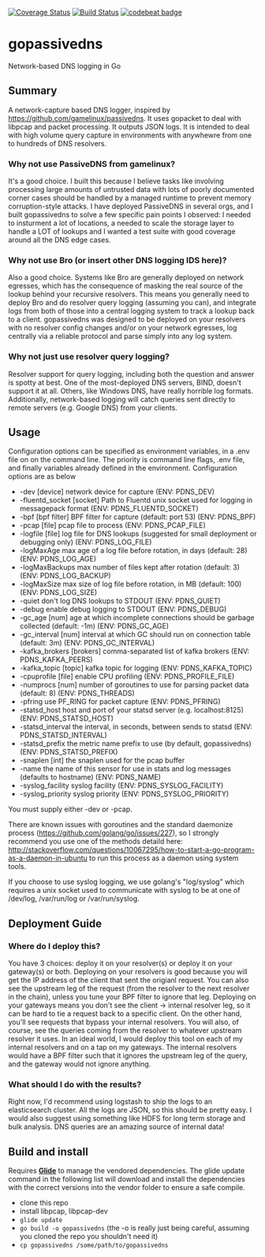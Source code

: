 
[![Coverage Status](https://coveralls.io/repos/github/Phillipmartin/gopassivedns/badge.svg?branch=master)](https://coveralls.io/github/Phillipmartin/gopassivedns?branch=master)
[![Build Status](https://travis-ci.org/Phillipmartin/gopassivedns.svg?branch=master)](https://travis-ci.org/Phillipmartin/gopassivedns)
[![codebeat badge](https://codebeat.co/badges/14054f87-dca5-4ee1-a4ac-49266fa04019)](https://codebeat.co/projects/github-com-phillipmartin-gopassivedns)

# gopassivedns
Network-based DNS logging in Go

## Summary
A network-capture based DNS logger, inspired by https://github.com/gamelinux/passivedns.  It uses gopacket to deal with libpcap and packet processing.  It outputs JSON logs.  It is intended to deal with high volume query capture in environments with anywhewre from one to hundreds of DNS resolvers.

### Why not use PassiveDNS from gamelinux?
It's a good choice.  I built this because I believe tasks like involving processing large amounts of untrusted data with lots of poorly documented corner cases should be handled by a managed runtime to prevent memory corruption-style attacks.  I have deployed PassiveDNS in several orgs, and I built gopassivedns to solve a few specific pain points I observed: I needed to insturment a lot of locations, a needed to scale the storage layer to handle a LOT of lookups and I wanted a test suite with good coverage around all the DNS edge cases.

### Why not use Bro (or insert other DNS logging IDS here)?
Also a good choice.  Systems like Bro are generally deployed on network egresses, which has the consequence of masking the real source of the lookup behind your recursive resolvers.  This means you generally need to deploy Bro and do resolver query logging (assuming you can), and integrate logs from both of those into a central logging system to track a lookup back to a client.  gopassivedns was designed to be deployed on your resolvers with no resolver config changes and/or on your network egresses, log centrally via a reliable protocol and parse simply into any log system.  

### Why not just use resolver query logging?
Resolver support for query logging, including both the question and answer is spotty at best.  One of the most-deployed DNS servers, BIND, doesn't support it at all.  Others, like Windows DNS, have really horrible log formats.  Additionally, network-based logging will catch queries sent directly to remote servers (e.g. Google DNS) from your clients.

## Usage
Configuration options can be specified as environment variables, in a .env file on on the command line.  The priority is command line flags, .env file, and finally variables already defined in the environment.  Configuration options are as below

   * -dev [device]              network device for capture (ENV: PDNS_DEV)
   * -fluentd_socket [socket]   Path to Fluentd unix socket used for logging in messagepack format (ENV: PDNS_FLUENTD_SOCKET)
   * -bpf [bpf filter]          BPF filter for capture (default: port 53) (ENV: PDNS_BPF)
   * -pcap [file]               pcap file to process (ENV: PDNS_PCAP_FILE)
   * -logfile [file]            log file for DNS lookups (suggested for small deployment or debugging only) (ENV: PDNS_LOG_FILE)
   * -logMaxAge                 max age of a log file before rotation, in days (default: 28) (ENV: PDNS_LOG_AGE)
   * -logMaxBackups             max number of files kept after rotation (default: 3) (ENV: PDNS_LOG_BACKUP)
   * -logMaxSize                max size of log file before rotation, in MB (default: 100) (ENV: PDNS_LOG_SIZE)
   * -quiet                     don't log DNS lookups to STDOUT (ENV: PDNS_QUIET)
   * -debug                     enable debug logging to STDOUT (ENV: PDNS_DEBUG)
   * -gc_age [num]              age at which incomplete connections should be garbage collected (default: -1m) (ENV: PDNS_GC_AGE)
   * -gc_interval [num]         interval at which GC should run on connection table (default: 3m) (ENV: PDNS_GC_INTERVAL)
   * -kafka_brokers [brokers]   comma-separated list of kafka brokers (ENV: PDNS_KAFKA_PEERS)
   * -kafka_topic [topic]       kafka topic for logging (ENV: PDNS_KAFKA_TOPIC)
   * -cpuprofile [file]         enable CPU profiling (ENV: PDNS_PROFILE_FILE)
   * -numprocs [num]            number of goroutines to use for parsing packet data (default: 8) (ENV: PDNS_THREADS)
   * -pfring                    use PF_RING for packet capture (ENV: PDNS_PFRING)
   * -statsd_host               host and port of your statsd server (e.g. localhost:8125) (ENV: PDNS_STATSD_HOST)
   * -statsd_interval           the interval, in seconds, between sends to statsd (ENV: PDNS_STATSD_INTERVAL)
   * -statsd_prefix             the metric name prefix to use (by default, gopassivedns) (ENV: PDNS_STATSD_PREFIX)
   * -snaplen [int]             the snaplen used for the pcap buffer
   * -name                      the name of this sensor for use in stats and log messages (defaults to hostname) (ENV: PDNS_NAME)
   * -syslog_facility           syslog facility (ENV: PDNS_SYSLOG_FACILITY)
   * -syslog_priority           syslog priority (ENV: PDNS_SYSLOG_PRIORITY)

You must supply either -dev or -pcap.  

There are known issues with goroutines and the standard daemonize process (https://github.com/golang/go/issues/227), so I strongly recommend you use one of the methods detaild here: http://stackoverflow.com/questions/10067295/how-to-start-a-go-program-as-a-daemon-in-ubuntu to run this process as a daemon using system tools.

If you choose to use syslog logging, we use golang's "log/syslog" which requires a unix socket used to communicate with syslog to be at one of /dev/log, /var/run/log or /var/run/syslog.

## Deployment Guide

### Where do I deploy this?
You have 3 choices: deploy it on your resolver(s) or deploy it on your gateway(s) or both.  Deploying on your resolvers is good because you will get the IP address of the client that sent the origianl request.  You can also see the upstream leg of the request (from the resolver to the next resolver in the chain), unless you tune your BPF filter to ignore that leg.  Deploying on your gateways means you don't see the client -> internal resolver leg, so it can be hard to tie a request back to a specific client.  On the other hand, you'll see requests that bypass your internal resolvers.  You will also, of course, see the queries coming from the resolver to whatever upstream resolver it uses.  In an ideal world, I would deploy this tool on each of my internal resolvers and on a tap on my gateways.  The internal resolvers would have a BPF filter such that it ignores the upstream leg of the query, and the gateway would not ignore anything.

### What should I do with the results?
Right now, I'd recommend using logstash to ship the logs to an elasticsearch cluster.  All the logs are JSON, so this should be pretty easy.  I would also suggest using something like HDFS for long term storage and bulk analysis.  DNS queries are an amazing source of internal data!

## Build and install

Requires **[Glide](https://github.com/Masterminds/glide)** to manage the vendored dependencies. The glide update command in the following list will download and install the dependencies with the correct versions into the vendor folder to ensure a safe compile.

   * clone this repo
   * install libpcap, libpcap-dev
   * ```glide update```
   * ```go build -o gopassivedns```  (the -o is really just being careful, assuming you cloned the repo you shouldn't need it)
   * ```cp gopassivedns /some/path/to/gopassivedns```


